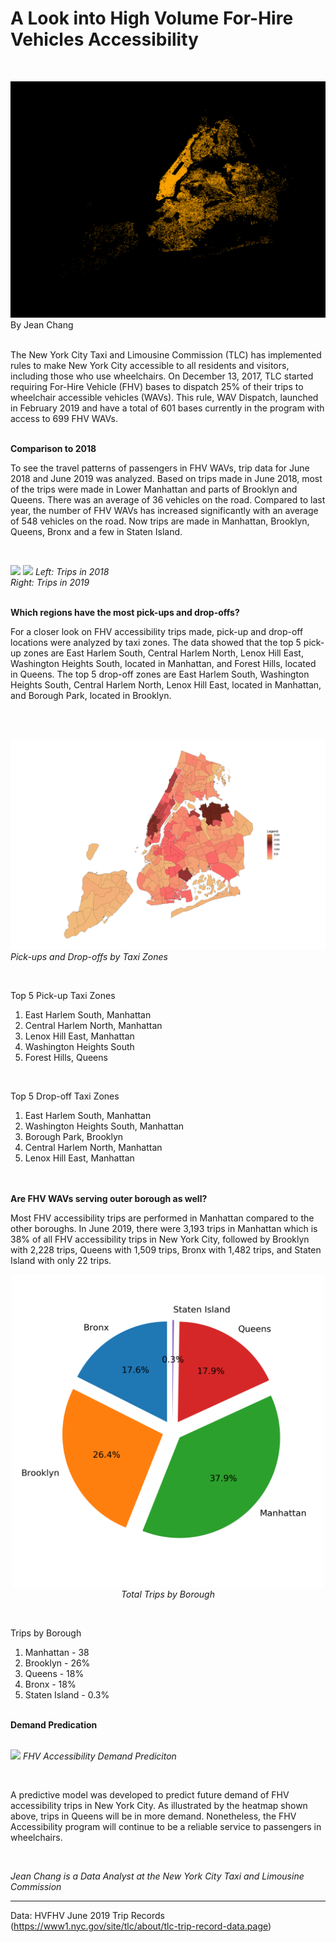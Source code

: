 # A Look into High Volume For-Hire Vehicles Accessibility

<br/>
<p>
    <img src="/Images/header.png"/>
By Jean Chang
<br/><br/>

The New York City Taxi and Limousine Commission (TLC) has implemented rules to make New York City accessible to all residents and visitors, including those who use wheelchairs. On December 13, 2017, TLC started requiring For-Hire Vehicle (FHV) bases to dispatch 25% of their trips to wheelchair accessible vehicles (WAVs). This rule, WAV Dispatch, launched in February 2019 and have a total of 601 bases currently in the program with access to 699 FHV WAVs.


<br/>**Comparison to 2018** <br/>

To see the travel patterns of passengers in FHV WAVs, trip data for June 2018 and June 2019 was analyzed. Based on trips made in June 2018, most of the trips were made in Lower Manhattan and parts of Brooklyn and Queens. There was an average of 36 vehicles on the road. Compared to last year, the number of FHV WAVs has increased significantly with an average of 548 vehicles on the road. Now trips are made in Manhattan, Brooklyn, Queens, Bronx and a few in Staten Island. 

<br/>
<p float="left">
    <img src="/Images/June_2018.png" width="425"/>
    <img src="/Images/June_2019.png" width="425"/>
    <em>Left: Trips in 2018<br/>Right: Trips in 2019</em>
</p>

<br/> **Which regions have the most pick-ups and drop-offs?** <br/>

For a closer look on FHV accessibility trips made, pick-up and drop-off locations were analyzed by taxi zones. The data showed that the top 5 pick-up zones are East Harlem South, Central Harlem North, Lenox Hill East, Washington Heights South, located in Manhattan, and Forest Hills, located in Queens. The top 5 drop-off zones are East Harlem South, Washington Heights South, Central Harlem North, Lenox Hill East, located in Manhattan, and Borough Park, located in Brooklyn.

<br/><br/>
<p>
    <img src="/Images/Zone Map.png"/>
    <em>Pick-ups and Drop-offs by Taxi Zones</em>
</p>
<br/>

Top 5 Pick-up Taxi Zones  
<ol type="1">
  <li>East Harlem South, Manhattan</li>
  <li>Central Harlem North, Manhattan</li>
  <li>Lenox Hill East, Manhattan</li>
  <li>Washington Heights South</li>
  <li>Forest Hills, Queens</li>
</ol>

<br/>

Top 5 Drop-off Taxi Zones                                                                                                 
<ol type="1">
  <li>East Harlem South, Manhattan</li>
  <li>Washington Heights South, Manhattan</li>
  <li>Borough Park, Brooklyn</li>
  <li>Central Harlem North, Manhattan</li>
  <li>Lenox Hill East, Manhattan</li>
</ol>

<br/><br/> **Are FHV WAVs serving outer borough as well?** <br/>

Most FHV accessibility trips are performed in Manhattan compared to the other boroughs. In June 2019, there were 3,193 trips in Manhattan which is 38% of all FHV accessibility trips in New York City, followed by Brooklyn with 2,228 trips, Queens with 1,509 trips, Bronx with 1,482 trips, and Staten Island with only 22 trips. 

<p align="center">
    <img src="/Images/pie_chart.png" alt="drawing" width="500"/>
    <em>Total Trips by Borough</em>
</p>
<br/>

Trips by Borough                                                                                                          
<ol type="1">
  <li>Manhattan - 38</li>
  <li>Brooklyn - 26%</li>
  <li>Queens - 18%</li>
  <li>Bronx - 18%</li>
  <li>Staten Island - 0.3%</li>
</ol>

<br/>**Demand Predication** <br/><br/>

<p>
    <img src="/Images/Trip Prediction.png"/>
    <em>FHV Accessibility Demand Prediciton</em>
</p>
<br/>

A predictive model was developed to predict future demand of FHV accessibility trips in New York City. As illustrated by the heatmap shown above, trips in Queens will be in more demand. Nonetheless, the FHV Accessibility program will continue to be a reliable service to passengers in wheelchairs. 

<br/>

*Jean Chang is a Data Analyst at the New York City Taxi and Limousine Commission*
________________________________________________________________________________________________________________________________________
Data: HVFHV June 2019 Trip Records (https://www1.nyc.gov/site/tlc/about/tlc-trip-record-data.page)
